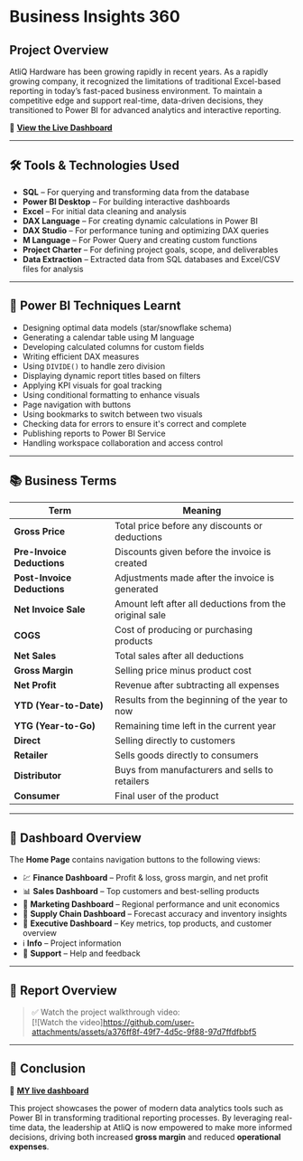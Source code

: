 # Business Insights 360 
## Project Overview

AtliQ Hardware has been growing rapidly in recent years. As a rapidly growing company, it recognized the limitations of traditional Excel-based reporting in today’s fast-paced business environment. To maintain a competitive edge and support real-time, data-driven decisions, they transitioned to Power BI for advanced analytics and interactive reporting.

🔗 [**View the Live Dashboard**](https://app.powerbi.com/view?r=eyJrIjoiZDkzZTYwYjUtMzliZC00MzljLThiYzYtZmI4MjY1YjM4NWY5IiwidCI6ImM2ZTU0OWIzLTVmNDUtNDAzMi1hYWU5LWQ0MjQ0ZGM1YjJjNCJ9)

---

## 🛠️ Tools & Technologies Used

- **SQL** – For querying and transforming data from the database  
- **Power BI Desktop** – For building interactive dashboards  
- **Excel** – For initial data cleaning and analysis  
- **DAX Language** – For creating dynamic calculations in Power BI  
- **DAX Studio** – For performance tuning and optimizing DAX queries  
- **M Language** – For Power Query and creating custom functions  
- **Project Charter** – For defining project goals, scope, and deliverables  
- **Data Extraction** – Extracted data from SQL databases and Excel/CSV files for analysis  

---

## 📌 Power BI Techniques Learnt

- Designing optimal data models (star/snowflake schema)  
- Generating a calendar table using M language  
- Developing calculated columns for custom fields  
- Writing efficient DAX measures  
- Using `DIVIDE()` to handle zero division  
- Displaying dynamic report titles based on filters  
- Applying KPI visuals for goal tracking  
- Using conditional formatting to enhance visuals  
- Page navigation with buttons  
- Using bookmarks to switch between two visuals  
- Checking data for errors to ensure it's correct and complete  
- Publishing reports to Power BI Service  
- Handling workspace collaboration and access control  

---

## 📚 Business Terms 

| Term                   | Meaning                                                                 |
|------------------------|-------------------------------------------------------------------------|
| **Gross Price**        | Total price before any discounts or deductions                          |
| **Pre-Invoice Deductions** | Discounts given before the invoice is created                       |
| **Post-Invoice Deductions**| Adjustments made after the invoice is generated                    |
| **Net Invoice Sale**   | Amount left after all deductions from the original sale                 |
| **COGS**               | Cost of producing or purchasing products                                |
| **Net Sales**          | Total sales after all deductions                                        |
| **Gross Margin**       | Selling price minus product cost                                        |
| **Net Profit**         | Revenue after subtracting all expenses                                  |
| **YTD (Year-to-Date)** | Results from the beginning of the year to now                           |
| **YTG (Year-to-Go)**   | Remaining time left in the current year                                 |
| **Direct**             | Selling directly to customers                                           |
| **Retailer**           | Sells goods directly to consumers                                       |
| **Distributor**        | Buys from manufacturers and sells to retailers                          |
| **Consumer**           | Final user of the product                                               |

---

## 🧭 Dashboard Overview

The **Home Page** contains navigation buttons to the following views:

- 💹 **Finance Dashboard** – Profit & loss, gross margin, and net profit  
- 📊 **Sales Dashboard** – Top customers and best-selling products  
- 📢 **Marketing Dashboard** – Regional performance and unit economics  
- 🚛 **Supply Chain Dashboard** – Forecast accuracy and inventory insights  
- 🤵 **Executive Dashboard** – Key metrics, top products, and customer overview  
- ℹ️ **Info** – Project information  
- 💬 **Support** – Help and feedback  

---

## 🎥 Report Overview

> ✅ Watch the project walkthrough video:  
> [![Watch the video]https://github.com/user-attachments/assets/a376ff8f-49f7-4d5c-9f88-97d7ffdfbbf5


---

## 📝 Conclusion

🔗 [**MY live dashboard**](https://app.powerbi.com/view?r=eyJrIjoiZDkzZTYwYjUtMzliZC00MzljLThiYzYtZmI4MjY1YjM4NWY5IiwidCI6ImM2ZTU0OWIzLTVmNDUtNDAzMi1hYWU5LWQ0MjQ0ZGM1YjJjNCJ9)

This project showcases the power of modern data analytics tools such as Power BI in transforming traditional reporting processes. By leveraging real-time data, the leadership at AtliQ is now empowered to make more informed decisions, driving both increased **gross margin** and reduced **operational expenses**.

